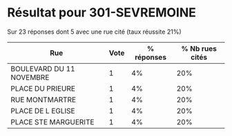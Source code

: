 # Résultat pour 301-SEVREMOINE

Sur 23 réponses dont 5 avec une rue cité (taux réussite 21%)

| Rue | Vote | % réponses | % Nb rues cités|
|-----|------|------------|----------------|
| BOULEVARD DU 11 NOVEMBRE | 1 | 4% | 20%|
| PLACE DU PRIEURE | 1 | 4% | 20%|
| RUE MONTMARTRE | 1 | 4% | 20%|
| PLACE DE L EGLISE | 1 | 4% | 20%|
| PLACE STE MARGUERITE | 1 | 4% | 20%|
